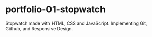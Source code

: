 # portfolio-01-stopwatch
Stopwatch made with HTML, CSS and JavaScript. Implementing Git, Giithub, and Responsive Design.
